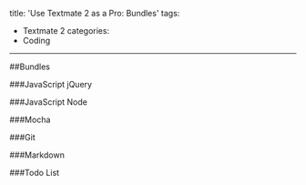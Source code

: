 title: 'Use Textmate 2 as a Pro: Bundles'
tags:
 - Textmate 2
categories:
 - Coding
---
##Bundles

###JavaScript jQuery

###JavaScript Node

###Mocha

###Git

###Markdown

###Todo List

